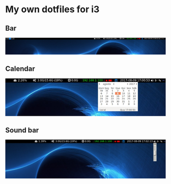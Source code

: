 # My own dotfiles for i3

## Bar
![Bar](img/bar.jpg)

## Calendar
![Calendar](img/calendar.jpg)

## Sound bar
![Calendar](img/soundbar.jpg)
